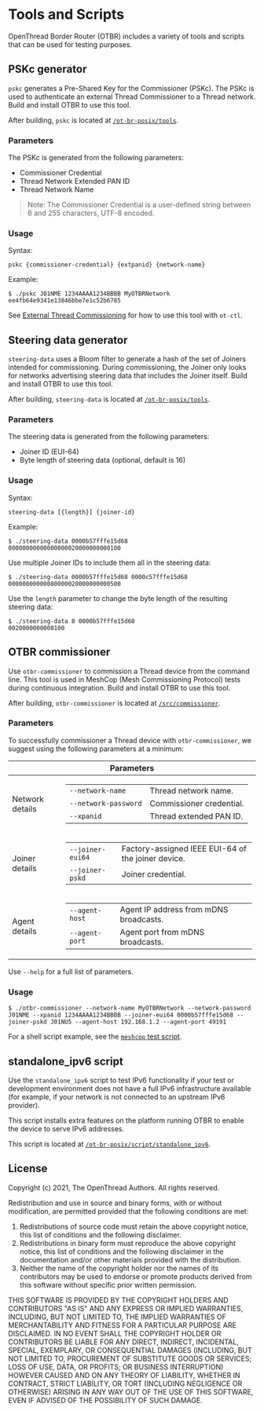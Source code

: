# Tools and Scripts

OpenThread Border Router (OTBR) includes a variety of tools and scripts that can
be used for testing purposes.

## PSKc generator

`pskc` generates a Pre-Shared Key for the Commissioner (PSKc). The
PSKc is used to authenticate an external Thread Commissioner to a Thread
network. Build and install OTBR to use this tool.

After building, `pskc` is located at
[`/ot-br-posix/tools`](https://github.com/openthread/ot-br-posix/tree/main/tools/README.md).

### Parameters

The PSKc is generated from the following parameters:

*   Commissioner Credential
*   Thread Network Extended PAN ID
*   Thread Network Name

> Note: The Commissioner Credential is a user-defined string between 6 and 255 characters, UTF-8 encoded.
  
### Usage

Syntax:

```
pskc {commissioner-credential} {extpanid} {network-name}
```

Example:

```
$ ./pskc J01NME 1234AAAA1234BBBB MyOTBRNetwork
ee4fb64e9341e13846bbe7e1c52b6785
```

See [External Thread
Commissioning](external-commissioning/index.md) for how to
use this tool with `ot-ctl`.

## Steering data generator

`steering-data` uses a Bloom filter to generate a hash of the set of Joiners
intended for commissioning. During commissioning, the Joiner only looks for
networks advertising steering data that includes the Joiner itself. Build and
install OTBR to use this tool.

After building, `steering-data` is located at
[`/ot-br-posix/tools`](https://github.com/openthread/ot-br-posix/tree/main/tools/README.md).

### Parameters

The steering data is generated from the following parameters:

*   Joiner ID (EUI-64)
*   Byte length of steering data (optional, default is 16)

### Usage

Syntax:

```
steering-data [{length}] {joiner-id}
```

Example:

```
$ ./steering-data 0000b57fffe15d68
00000000000000000020000000000100
```

Use multiple Joiner IDs to include them all in the steering data:

```
$ ./steering-data 0000b57fffe15d68 0000c57fffe15d68
00000000000080000020000000000500
```

Use the `length` parameter to change the byte length of the resulting steering
data:

```
$ ./steering-data 8 0000b57fffe15d68
0020000000000100
```

## OTBR commissioner

Use `otbr-commissioner` to commission a Thread device from the command line.
This tool is used in MeshCop (Mesh Commissioning Protocol) tests during
continuous integration. Build and install OTBR to use this tool.

After building, `otbr-commissioner` is located at
[`/src/commissioner`](https://github.com/openthread/ot-br-posix/tree/main/src/commissioner).

### Parameters

To successfully commissioner a Thread device with `otbr-commissioner`, we
suggest using the following parameters at a minimum:

<table class="details responsive">
  <thead>
    <th colspan="2">Parameters</th>
  </thead>
        <tbody>
          <tr>
            <td>Network details</td>
            <td>
              <table class="function param responsive">
                <tbody>
                  <tr>
                    <td>
                      <code>--network-name</code>
                    </td>
                    <td>
                      <div>Thread network name.</div>
                    </td>
                  </tr>
                  <tr>
                    <td>
                      <code>--network-password</code>
                    </td>
                    <td>
                      <div>Commissioner credential.</div>
                    </td>
                  </tr>
                  <tr>
                    <td>
                      <code>--xpanid</code>
                    </td>
                    <td>
                      <div>Thread extended PAN ID.</div>
                    </td>
                  </tr>
                </tbody>
              </table>
            </td>
          </tr>
          <tr>
            <td>Joiner details</td>
            <td>
              <table class="function param responsive">
                <tbody>
                  <tr>
                    <td>
                      <code>--joiner-eui64</code>
                    </td>
                    <td>
                      <div>Factory-assigned IEEE EUI-64 of the joiner device.</div>
                    </td>
                  </tr>
                  <tr>
                    <td>
                      <code>--joiner-pskd</code>
                    </td>
                    <td>
                      <div>Joiner credential.</div>
                    </td>
                  </tr>
                </tbody>
              </table>
            </td>
          </tr>
          <tr>
            <td>Agent details</td>
            <td>
              <table class="function param responsive">
                <tbody>
                  <tr>
                    <td>
                      <code>--agent-host</code>
                    </td>
                    <td>
                      <div>Agent IP address from mDNS broadcasts.</div>
                    </td>
                  </tr>
                  <tr>
                    <td>
                      <code>--agent-port</code>
                    </td>
                    <td>
                      <div>Agent port from mDNS broadcasts.</div>
                    </td>
                  </tr>
                </tbody>
              </table>
            </td>
          </tr>
        </tbody>
</table>

Use `--help` for a full list of parameters.

### Usage

```
$ ./otbr-commissioner --network-name MyOTBRNetwork --network-password J01NME --xpanid 1234AAAA1234BBBB --joiner-eui64 0000b57fffe15d68 --joiner-pskd J01NU5 --agent-host 192.168.1.2 --agent-port 49191
```

For a shell script example, see the
[`meshcop` test script](https://github.com/openthread/ot-br-posix/tree/main/tests/scripts/meshcop).

## standalone_ipv6 script

Use the `standalone_ipv6` script to test IPv6 functionality if your test or
development environment does not have a full IPv6 infrastructure available (for
example, if your network is not connected to an upstream IPv6 provider).

This script installs extra features on the platform running OTBR to enable the
device to serve IPv6 addresses.

This script is located at [`/ot-br-posix/script/standalone_ipv6`](https://github.com/openthread/ot-br-posix/tree/main/script/standalone_ipv6).

## License

Copyright (c) 2021, The OpenThread Authors.
All rights reserved.

Redistribution and use in source and binary forms, with or without
modification, are permitted provided that the following conditions are met:
1. Redistributions of source code must retain the above copyright
   notice, this list of conditions and the following disclaimer.
2. Redistributions in binary form must reproduce the above copyright
   notice, this list of conditions and the following disclaimer in the
   documentation and/or other materials provided with the distribution.
3. Neither the name of the copyright holder nor the
   names of its contributors may be used to endorse or promote products
   derived from this software without specific prior written permission.

THIS SOFTWARE IS PROVIDED BY THE COPYRIGHT HOLDERS AND CONTRIBUTORS "AS IS"
AND ANY EXPRESS OR IMPLIED WARRANTIES, INCLUDING, BUT NOT LIMITED TO, THE
IMPLIED WARRANTIES OF MERCHANTABILITY AND FITNESS FOR A PARTICULAR PURPOSE
ARE DISCLAIMED. IN NO EVENT SHALL THE COPYRIGHT HOLDER OR CONTRIBUTORS BE
LIABLE FOR ANY DIRECT, INDIRECT, INCIDENTAL, SPECIAL, EXEMPLARY, OR
CONSEQUENTIAL DAMAGES (INCLUDING, BUT NOT LIMITED TO, PROCUREMENT OF
SUBSTITUTE GOODS OR SERVICES; LOSS OF USE, DATA, OR PROFITS; OR BUSINESS
INTERRUPTION) HOWEVER CAUSED AND ON ANY THEORY OF LIABILITY, WHETHER IN
CONTRACT, STRICT LIABILITY, OR TORT (INCLUDING NEGLIGENCE OR OTHERWISE)
ARISING IN ANY WAY OUT OF THE USE OF THIS SOFTWARE, EVEN IF ADVISED OF THE
POSSIBILITY OF SUCH DAMAGE.
